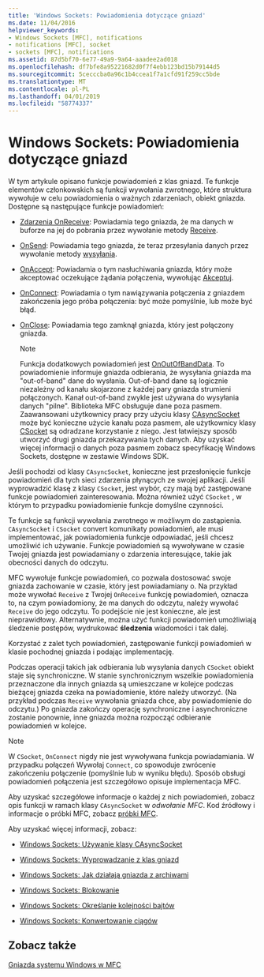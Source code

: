 ```yaml
---
title: 'Windows Sockets: Powiadomienia dotyczące gniazd'
ms.date: 11/04/2016
helpviewer_keywords:
- Windows Sockets [MFC], notifications
- notifications [MFC], socket
- sockets [MFC], notifications
ms.assetid: 87d5bf70-6e77-49a9-9a64-aaadee2ad018
ms.openlocfilehash: df7bfe8a95221682d0f7f4ebb123bd15b79144d5
ms.sourcegitcommit: 5cecccba0a96c1b4ccea1f7a1cfd91f259cc5bde
ms.translationtype: MT
ms.contentlocale: pl-PL
ms.lasthandoff: 04/01/2019
ms.locfileid: "58774337"
---
```

# <a name="windows-sockets-socket-notifications"></a>Windows Sockets: Powiadomienia dotyczące gniazd

W tym artykule opisano funkcje powiadomień z klas gniazd. Te funkcje elementów członkowskich są funkcji wywołania zwrotnego, które struktura wywołuje w celu powiadomienia o ważnych zdarzeniach, obiekt gniazda. Dostępne są następujące funkcje powiadomień:

- [Zdarzenia OnReceive](../mfc/reference/casyncsocket-class.md#onreceive): Powiadamia tego gniazda, że ma danych w buforze na jej do pobrania przez wywołanie metody [Receive](../mfc/reference/casyncsocket-class.md#receive).

- [OnSend](../mfc/reference/casyncsocket-class.md#onsend): Powiadamia tego gniazda, że teraz przesyłania danych przez wywołanie metody [wysyłania](../mfc/reference/casyncsocket-class.md#send).

- [OnAccept](../mfc/reference/casyncsocket-class.md#onaccept): Powiadamia o tym nasłuchiwania gniazda, który może akceptować oczekujące żądania połączenia, wywołując [Akceptuj](../mfc/reference/casyncsocket-class.md#accept).

- [OnConnect](../mfc/reference/casyncsocket-class.md#onconnect): Powiadamia o tym nawiązywania połączenia z gniazdem zakończenia jego próba połączenia: być może pomyślnie, lub może być błąd.

- [OnClose](../mfc/reference/casyncsocket-class.md#onclose): Powiadamia tego zamknął gniazda, który jest połączony gniazda.

    > [!NOTE]
    >  Funkcja dodatkowych powiadomień jest [OnOutOfBandData](../mfc/reference/casyncsocket-class.md#onoutofbanddata). To powiadomienie informuje gniazda odbierania, że wysyłania gniazda ma "out-of-band" dane do wysłania. Out-of-band dane są logicznie niezależny od kanału skojarzone z każdej pary gniazda strumieni połączonych. Kanał out-of-band zwykle jest używana do wysyłania danych "pilne". Biblioteka MFC obsługuje dane poza pasmem. Zaawansowani użytkownicy pracy przy użyciu klasy [CAsyncSocket](../mfc/reference/casyncsocket-class.md) może być konieczne użycie kanału poza pasmem, ale użytkownicy klasy [CSocket](../mfc/reference/csocket-class.md) są odradzane korzystanie z niego. Jest łatwiejszy sposób utworzyć drugi gniazda przekazywania tych danych. Aby uzyskać więcej informacji o danych poza pasmem zobacz specyfikację Windows Sockets, dostępne w zestawie Windows SDK.

Jeśli pochodzi od klasy `CAsyncSocket`, konieczne jest przesłonięcie funkcje powiadomień dla tych sieci zdarzenia płynących ze swojej aplikacji. Jeśli wyprowadzić klasę z klasy `CSocket`, jest wybór, czy mają być zastępowane funkcje powiadomień zainteresowania. Można również użyć `CSocket` , w którym to przypadku powiadomienie funkcje domyślne czynności.

Te funkcje są funkcji wywołania zwrotnego w możliwym do zastąpienia. `CAsyncSocket` i `CSocket` convert komunikaty powiadomień, ale musi implementować, jak powiadomienia funkcje odpowiadać, jeśli chcesz umożliwić ich używanie. Funkcje powiadomień są wywoływane w czasie Twojej gniazda jest powiadamiany o zdarzenia interesujące, takie jak obecności danych do odczytu.

MFC wywołuje funkcje powiadomień, co pozwala dostosować swoje gniazda zachowanie w czasie, który jest powiadamiany o. Na przykład może wywołać `Receive` z Twojej `OnReceive` funkcję powiadomień, oznacza to, na czym powiadomiony, że ma danych do odczytu, należy wywołać `Receive` do jego odczytu. To podejście nie jest konieczne, ale jest nieprawidłowy. Alternatywnie, można użyć funkcji powiadomień umożliwiają śledzenie postępów, wydrukować **śledzenia** wiadomości i tak dalej.

Korzystać z zalet tych powiadomień, zastępowanie funkcji powiadomień w klasie pochodnej gniazda i podając implementację.

Podczas operacji takich jak odbierania lub wysyłania danych `CSocket` obiekt staje się synchroniczne. W stanie synchronicznym wszelkie powiadomienia przeznaczone dla innych gniazda są umieszczane w kolejce podczas bieżącej gniazda czeka na powiadomienie, które należy utworzyć. (Na przykład podczas `Receive` wywołania gniazda chce, aby powiadomienie do odczytu.) Po gniazda zakończy operację synchroniczne i asynchroniczne zostanie ponownie, inne gniazda można rozpocząć odbieranie powiadomień w kolejce.

> [!NOTE]
>  W `CSocket`, `OnConnect` nigdy nie jest wywoływana funkcja powiadamiania. W przypadku połączeń Wywołaj `Connect`, co spowoduje zwrócenie zakończeniu połączenie (pomyślnie lub w wyniku błędu). Sposób obsługi powiadomień połączenia jest szczegółowo opisuje implementacja MFC.

Aby uzyskać szczegółowe informacje o każdej z nich powiadomień, zobacz opis funkcji w ramach klasy `CAsyncSocket` w *odwołanie MFC*. Kod źródłowy i informacje o próbki MFC, zobacz [próbki MFC](../overview/visual-cpp-samples.md).

Aby uzyskać więcej informacji, zobacz:

- [Windows Sockets: Używanie klasy CAsyncSocket](../mfc/windows-sockets-using-class-casyncsocket.md)

- [Windows Sockets: Wyprowadzanie z klas gniazd](../mfc/windows-sockets-deriving-from-socket-classes.md)

- [Windows Sockets: Jak działają gniazda z archiwami](../mfc/windows-sockets-how-sockets-with-archives-work.md)

- [Windows Sockets: Blokowanie](../mfc/windows-sockets-blocking.md)

- [Windows Sockets: Określanie kolejności bajtów](../mfc/windows-sockets-byte-ordering.md)

- [Windows Sockets: Konwertowanie ciągów](../mfc/windows-sockets-converting-strings.md)

## <a name="see-also"></a>Zobacz także

[Gniazda systemu Windows w MFC](../mfc/windows-sockets-in-mfc.md)

